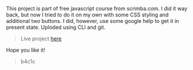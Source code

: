This project is part of free javascript course from scrimba.com.
I did it way back, but now I tried to do it on my own with some CSS styling and additional two buttons.
I did, however, use some google help to get it in present state.
Uploded using CLI and git.

> Live project [here](https://b4c1c.github.io/calculator-javascript/)

Hope you like it!

> b4c1c
